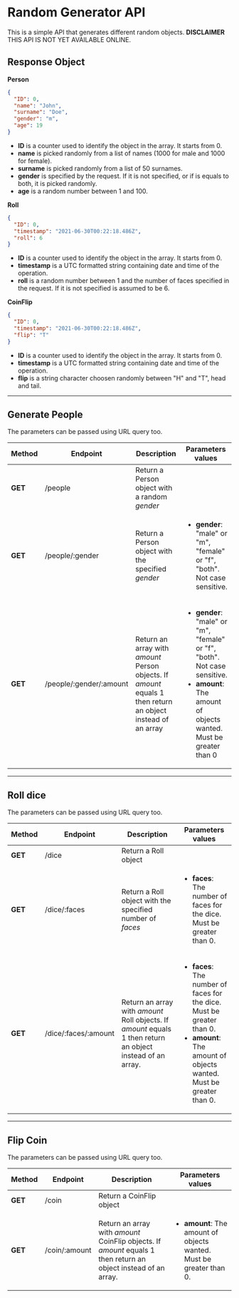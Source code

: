 # Random Generator API

This is a simple API that generates different random objects. **DISCLAIMER** THIS API IS NOT YET AVAILABLE ONLINE.

## Response Object

**Person**

```json
{
  "ID": 0,
  "name": "John",
  "surname": "Doe",
  "gender": "m",
  "age": 19
}
```

- **ID** is a counter used to identify the object in the array. It starts from 0.
- **name** is picked randomly from a list of names (1000 for male and 1000 for female).
- **surname** is picked randomly from a list of 50 surnames.
- **gender** is specified by the request. If it is not specified, or if is equals to both, it is picked randomly.
- **age** is a random number between 1 and 100.

**Roll**

```json
{
  "ID": 0,
  "timestamp": "2021-06-30T00:22:18.486Z",
  "roll": 6
}
```

- **ID** is a counter used to identify the object in the array. It starts from 0.
- **timestamp** is a UTC formatted string containing date and time of the operation.
- **roll** is a random number between 1 and the number of faces specified in the request. If it is not specified is assumed to be 6.

**CoinFlip**

```json
{
  "ID": 0,
  "timestamp": "2021-06-30T00:22:18.486Z",
  "flip": "T"
}
```

- **ID** is a counter used to identify the object in the array. It starts from 0.
- **timestamp** is a UTC formatted string containing date and time of the operation.
- **flip** is a string character choosen randomly between "H" and "T", head and tail.

---

## Generate People

The parameters can be passed using URL query too.

| Method  | Endpoint                | Description                                                                                                  | Parameters values                                                                                                                                                    |
| ------- | ----------------------- | ------------------------------------------------------------------------------------------------------------ | -------------------------------------------------------------------------------------------------------------------------------------------------------------------- |
| **GET** | /people                 | Return a Person object with a random _gender_                                                                |                                                                                                                                                                      |
| **GET** | /people/:gender         | Return a Person object with the specified _gender_                                                           | <ul><li>**gender**: "male" or "m", "female" or "f", "both". Not case sensitive.</li></ul>                                                                            |
| **GET** | /people/:gender/:amount | Return an array with _amount_ Person objects. If _amount_ equals 1 then return an object instead of an array | <ul><li> **gender**: "male" or "m", "female" or "f", "both". Not case sensitive.</li> <li>**amount**: The amount of objects wanted. Must be greater than 0</li></ul> |

---

## Roll dice

The parameters can be passed using URL query too.

| Method  | Endpoint             | Description                                                                                                 | Parameters values                                                                                                                                                 |
| ------- | -------------------- | ----------------------------------------------------------------------------------------------------------- | ----------------------------------------------------------------------------------------------------------------------------------------------------------------- |
| **GET** | /dice                | Return a Roll object                                                                                        |
| **GET** | /dice/:faces         | Return a Roll object with the specified number of _faces_                                                   | <ul><li>**faces**: The number of faces for the dice. Must be greater than 0.</li></ul>                                                                            |
| **GET** | /dice/:faces/:amount | Return an array with _amount_ Roll objects. If _amount_ equals 1 then return an object instead of an array. | <ul><li>**faces**: The number of faces for the dice. Must be greater than 0.</li> <li>**amount**: The amount of objects wanted. Must be greater than 0.</li></ul> |

---

## Flip Coin

The parameters can be passed using URL query too.

| Method  | Endpoint      | Description                                                                                                     | Parameters values                                                                    |
| ------- | ------------- | --------------------------------------------------------------------------------------------------------------- | ------------------------------------------------------------------------------------ |
| **GET** | /coin         | Return a CoinFlip object                                                                                        |
| **GET** | /coin/:amount | Return an array with _amount_ CoinFlip objects. If _amount_ equals 1 then return an object instead of an array. | <ul> <li>**amount**: The amount of objects wanted. Must be greater than 0.</li></ul> |
